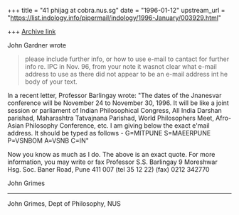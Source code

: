 +++
title = "41 phijag at cobra.nus.sg"
date = "1996-01-12"
upstream_url = "https://list.indology.info/pipermail/indology/1996-January/003929.html"

+++
[Archive link](https://list.indology.info/pipermail/indology/1996-January/003929.html)

John Gardner wrote
>please include further info, or how to use e-mail to cantact for further
>info re. IPC in Nov. 96,  from your note it wasnot clear what e-mail
>address to use as there did not appear to be an e-mail address int he
>body of your text.

In a recent letter, Professor Barlingay wrote: "The dates of the Jnanesvar
conference will be November 24 to November 30, 1996. It will be like a
joint session or parliament of Indian Philosophical Congress, All India
Darshan parishad, Maharashtra Tatvajnana Parishad, World Philosophers Meet,
Afro-Asian Philosophy Conference, etc. I am giving below the exact e'mail
address. It should be typed as follows -
        G=MITPUNE S=MAEERPUNE P=VSNBOM A=VSNB C=IN"

Now you know as much as I do. The above is an exact quote.
For more information, you may write or fax Professor S.S. Barlingay 9
Moreshwar Hsg. Soc. Baner Road, Pune 411 007 (tel 35 12 22) (fax) 0212
342770

John Grimes

---
John Grimes, Dept of Philosophy, NUS







